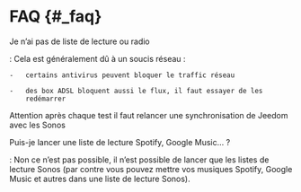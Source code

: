 FAQ {#_faq}
===

Je n’ai pas de liste de lecture ou radio

:   Cela est généralement dû à un soucis réseau :

    -   certains antivirus peuvent bloquer le traffic réseau

    -   des box ADSL bloquent aussi le flux, il faut essayer de les
        redémarrer

Attention après chaque test il faut relancer une synchronisation de
Jeedom avec les Sonos

Puis-je lancer une liste de lecture Spotify, Google Music…​ ?

:   Non ce n’est pas possible, il n’est possible de lancer que les
    listes de lecture Sonos (par contre vous pouvez mettre vos musiques
    Spotify, Google Music et autres dans une liste de lecture Sonos).


